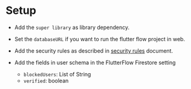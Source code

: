 # Setup



- Add the `super library` as library dependency.

- Set the `databaseURL` if you want to run the flutter flow project in web.

- Add the security rules as described in [security rules](./security_rules.md) document.

- Add the fields in user schema in the FlutterFlow Firestore setting
    - `blockedUsers`: List of String
    - `verified`: boolean





